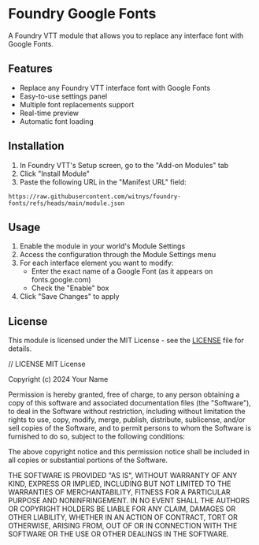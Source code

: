 # Foundry Google Fonts

A Foundry VTT module that allows you to replace any interface font with Google Fonts.

## Features

- Replace any Foundry VTT interface font with Google Fonts
- Easy-to-use settings panel
- Multiple font replacements support
- Real-time preview
- Automatic font loading

## Installation

1. In Foundry VTT's Setup screen, go to the "Add-on Modules" tab
2. Click "Install Module"
3. Paste the following URL in the "Manifest URL" field:
```
https://raw.githubusercontent.com/witnys/foundry-fonts/refs/heads/main/module.json
```

## Usage

1. Enable the module in your world's Module Settings
2. Access the configuration through the Module Settings menu
3. For each interface element you want to modify:
   - Enter the exact name of a Google Font (as it appears on fonts.google.com)
   - Check the "Enable" box
4. Click "Save Changes" to apply

## License

This module is licensed under the MIT License - see the [LICENSE](LICENSE) file for details.

// LICENSE
MIT License

Copyright (c) 2024 Your Name

Permission is hereby granted, free of charge, to any person obtaining a copy
of this software and associated documentation files (the "Software"), to deal
in the Software without restriction, including without limitation the rights
to use, copy, modify, merge, publish, distribute, sublicense, and/or sell
copies of the Software, and to permit persons to whom the Software is
furnished to do so, subject to the following conditions:

The above copyright notice and this permission notice shall be included in all
copies or substantial portions of the Software.

THE SOFTWARE IS PROVIDED "AS IS", WITHOUT WARRANTY OF ANY KIND, EXPRESS OR
IMPLIED, INCLUDING BUT NOT LIMITED TO THE WARRANTIES OF MERCHANTABILITY,
FITNESS FOR A PARTICULAR PURPOSE AND NONINFRINGEMENT. IN NO EVENT SHALL THE
AUTHORS OR COPYRIGHT HOLDERS BE LIABLE FOR ANY CLAIM, DAMAGES OR OTHER
LIABILITY, WHETHER IN AN ACTION OF CONTRACT, TORT OR OTHERWISE, ARISING FROM,
OUT OF OR IN CONNECTION WITH THE SOFTWARE OR THE USE OR OTHER DEALINGS IN THE
SOFTWARE.
